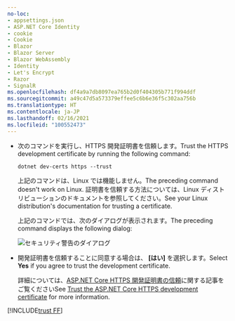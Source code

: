 ```yaml
---
no-loc:
- appsettings.json
- ASP.NET Core Identity
- cookie
- Cookie
- Blazor
- Blazor Server
- Blazor WebAssembly
- Identity
- Let's Encrypt
- Razor
- SignalR
ms.openlocfilehash: df4a9a7db8097ea765b2d0f404305b771f994ddf
ms.sourcegitcommit: a49c47d5a573379effee5c6b6e36f5c302aa756b
ms.translationtype: HT
ms.contentlocale: ja-JP
ms.lasthandoff: 02/16/2021
ms.locfileid: "100552473"
---
```

* <span data-ttu-id="703e1-101">次のコマンドを実行し、HTTPS 開発証明書を信頼します。</span><span class="sxs-lookup"><span data-stu-id="703e1-101">Trust the HTTPS development certificate by running the following command:</span></span>

  ```dotnetcli
  dotnet dev-certs https --trust
  ```
  
  <span data-ttu-id="703e1-102">上記のコマンドは、Linux では機能しません。</span><span class="sxs-lookup"><span data-stu-id="703e1-102">The preceding command doesn't work on Linux.</span></span> <span data-ttu-id="703e1-103">証明書を信頼する方法については、Linux ディストリビューションのドキュメントを参照してください。</span><span class="sxs-lookup"><span data-stu-id="703e1-103">See your Linux distribution's documentation for trusting a certificate.</span></span>

  <span data-ttu-id="703e1-104">上記のコマンドでは、次のダイアログが表示されます。</span><span class="sxs-lookup"><span data-stu-id="703e1-104">The preceding command displays the following dialog:</span></span>

  ![セキュリティ警告のダイアログ](~/getting-started/_static/cert.png)

* <span data-ttu-id="703e1-106">開発証明書を信頼することに同意する場合は、 **[はい]** を選択します。</span><span class="sxs-lookup"><span data-stu-id="703e1-106">Select **Yes** if you agree to trust the development certificate.</span></span>

  <span data-ttu-id="703e1-107">詳細については、[ASP.NET Core HTTPS 開発証明書の信頼](xref:security/enforcing-ssl#trust-the-aspnet-core-https-development-certificate-on-windows-and-macos)に関する記事をご覧ください</span><span class="sxs-lookup"><span data-stu-id="703e1-107">See [Trust the ASP.NET Core HTTPS development certificate](xref:security/enforcing-ssl#trust-the-aspnet-core-https-development-certificate-on-windows-and-macos) for more information.</span></span>
  
[!INCLUDE[trust FF](~/includes/trust-ff.md)]
